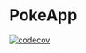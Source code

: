 # PokeApp

[![codecov](https://codecov.io/gh/bocato/PokeApp/branch/master/graph/badge.svg)](https://codecov.io/gh/bocato/PokeApp)
